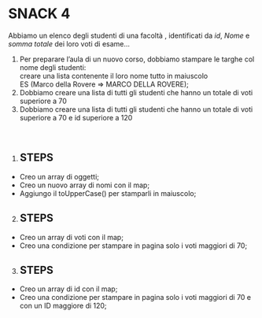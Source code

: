 SNACK 4 
======

Abbiamo un elenco degli studenti di una facoltà , identificati da _id_, _Nome_ e _somma totale_
dei loro voti di esame...
1. Per preparare l’aula di un nuovo corso, dobbiamo stampare le targhe col nome degli studenti: <br>
creare una lista contenente il loro nome tutto in maiuscolo <br>
ES (Marco della Rovere => MARCO DELLA ROVERE);
2. Dobbiamo creare una lista di tutti gli studenti che hanno un totale di voti superiore a 70
3. Dobbiamo creare una lista di tutti gli studenti che hanno un totale di voti superiore a 70 e id
superiore a 120

<br>
 
1) ## STEPS 
- Creo un array di oggetti;
- Creo un nuovo array di nomi con il map;
- Aggiungo il toUpperCase() per stamparli in maiuscolo;

2) ## STEPS 
- Creo un array di voti con il map;
- Creo una condizione per stampare in pagina solo i voti maggiori di 70;


3) ## STEPS 
- Creo un array di id con il map;
- Creo una condizione per stampare in pagina solo i voti maggiori di 70 e con un ID maggiore di 120;